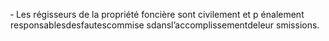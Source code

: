 ‐ Les régisseurs de la propriété foncière sont civilement et p énalement responsablesdesfautescommise sdansl’accomplissementdeleur smissions.